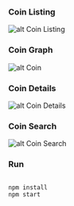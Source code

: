 
### Coin Listing
![alt Coin Listing](https://lh3.googleusercontent.com/NkUeLY1D4kyLlpbrJoO8mEhI8yrenqLmk0MGqsd8eBtMF_NKXQ3Er6_ayIgo8jboyxA=w720-h310-rw)

### Coin Graph
![alt Coin ](https://lh3.googleusercontent.com/y24d8-AF9jj6prOCyGHyge2Zsest-Qi8LwI8OqpCtGN0HqunK3IbvGM93NlE4_0tJw=w720-h310-rw)

### Coin Details
![alt Coin Details](https://lh3.googleusercontent.com/BTxF3obldNybs2oyMIkR0AbaZhBCj3r2_sUsOzbTW1cQ7NTVrTGsftnPnovxY3YZqPY=w720-h310-rw)

### Coin Search
![alt Coin Search](https://lh3.googleusercontent.com/YzBWVx9_gLbnXfm2fPyl1GTpco_J3_M5LTtuFC_omp8WE1ASaDOm0Qo7MtP3FLrkcQ=w1920-h938-rw)


### Run

```

npm install
npm start


```
